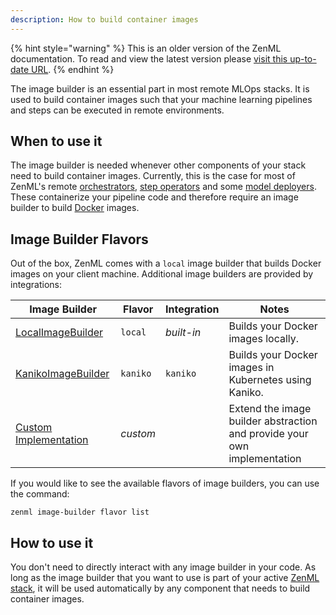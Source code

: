 ```yaml
---
description: How to build container images
---
```


{% hint style="warning" %}
This is an older version of the ZenML documentation. To read and view the latest version please [visit this up-to-date URL](https://docs.zenml.io).
{% endhint %}


The image builder is an essential part in most remote MLOps stacks.
It is used to build container images such that your machine learning pipelines and steps
can be executed in remote environments.

## When to use it

The image builder is needed whenever other components of your stack 
need to build container images. Currently, this is the case for most of
ZenML's remote [orchestrators](../orchestrators/orchestrators.md),
[step operators](../step-operators/step-operators.md) and some
[model deployers](../model-deployers/model-deployers.md). These containerize your 
pipeline code and therefore require an image builder to build 
[Docker](https://www.docker.com/) images.

## Image Builder Flavors

Out of the box, ZenML comes with a `local` image builder that builds Docker images
on your client machine. Additional image builders are provided by integrations:

| Image Builder                                    | Flavor         | Integration  | Notes                                                                    |
|--------------------------------------------------|----------------|--------------|--------------------------------------------------------------------------|
| [LocalImageBuilder](./local.md)                  | `local`        | _built-in_   | Builds your Docker images locally.                                       |
| [KanikoImageBuilder](./kaniko.md)                | `kaniko`       | `kaniko`     | Builds your Docker images in Kubernetes using Kaniko.                    |
| [Custom Implementation](./custom.md)             | _custom_       |              | Extend the image builder abstraction and provide your own implementation |

If you would like to see the available flavors of image builders, you can 
use the command:

```shell
zenml image-builder flavor list
```

## How to use it

You don't need to directly interact with any image builder in your code.
As long as the image builder that you want to use is part of your active 
[ZenML stack](../../starter-guide/stacks/stacks.md), it will be used automatically
by any component that needs to build container images.
